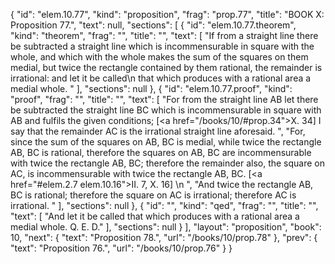 {
  "id": "elem.10.77",
  "kind": "proposition",
  "frag": "prop.77",
  "title": "BOOK X: Proposition 77.",
  "text": null,
  "sections": [
    {
      "id": "elem.10.77.theorem",
      "kind": "theorem",
      "frag": "",
      "title": "",
      "text": [
        "If from a straight line there be subtracted a straight line which is incommensurable in square with the whole, and which with the whole makes the sum of the squares on them medial, but twice the rectangle contained by them rational, the remainder is irrational: and let it be called\n       that which produces with a rational area a medial whole. "
      ],
      "sections": null
    },
    {
      "id": "elem.10.77.proof",
      "kind": "proof",
      "frag": "",
      "title": "",
      "text": [
        "For from the straight line AB let there be subtracted the straight line BC which is incommensurable in square with AB and fulfils the given conditions; [<a href=\"/books/10/#prop.34\">X. 34</a>] I say that the remainder AC is the irrational straight line aforesaid. ",
        "For, since the sum of the squares on AB, BC is medial, while twice the rectangle AB, BC is rational, therefore the squares on AB, BC are incommensurable with twice the rectangle AB, BC; therefore the remainder also, the square on AC, is incommensurable with twice the rectangle AB, BC. [<a href=\"#elem.2.7 elem.10.16\">II. 7</a>, X. 16] \n      ",
        "And twice the rectangle AB, BC is rational; therefore the square on AC is irrational; therefore AC is irrational. "
      ],
      "sections": null
    },
    {
      "id": "",
      "kind": "qed",
      "frag": "",
      "title": "",
      "text": [
        "And let it be called that which produces with a rational area a medial whole. Q. E. D."
      ],
      "sections": null
    }
  ],
  "layout": "proposition",
  "book": 10,
  "next": {
    "text": "Proposition 78.",
    "url": "/books/10/prop.78"
  },
  "prev": {
    "text": "Proposition 76.",
    "url": "/books/10/prop.76"
  }
}
